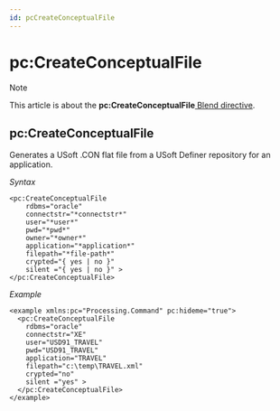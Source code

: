 ```yaml
---
id: pcCreateConceptualFile
---
```


# pc:CreateConceptualFile



> [!NOTE]
> This article is about the **pc:CreateConceptualFile**[ Blend directive](/docs/Repositories/Blend%20directives).

## **pc:CreateConceptualFile**

Generates a USoft .CON flat file from a USoft Definer repository for an application.

*Syntax*

```
<pc:CreateConceptualFile
    rdbms="oracle"
    connectstr="*connectstr*"
    user="*user*"
    pwd="*pwd*"
    owner="*owner*"
    application="*application*"
    filepath="*file-path*"
    crypted="{ yes | no }"
    silent ="{ yes | no }" >
</pc:CreateConceptualFile>
```

*Example*

```language-xml
<example xmlns:pc="Processing.Command" pc:hideme="true">
  <pc:CreateConceptualFile
    rdbms="oracle"
    connectstr="XE"
    user="USD91_TRAVEL"
    pwd="USD91_TRAVEL"
    application="TRAVEL"
    filepath="c:\temp\TRAVEL.xml"
    crypted="no"
    silent ="yes" >
  </pc:CreateConceptualFile>
</example>
```

 